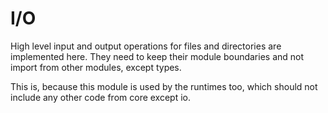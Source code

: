 # I/O

High level input and output operations for files and directories
are implemented here. They need to keep their module boundaries 
and not import from other modules, except types.

This is, because this module is used by the runtimes too, which
should not include any other code from core except io.